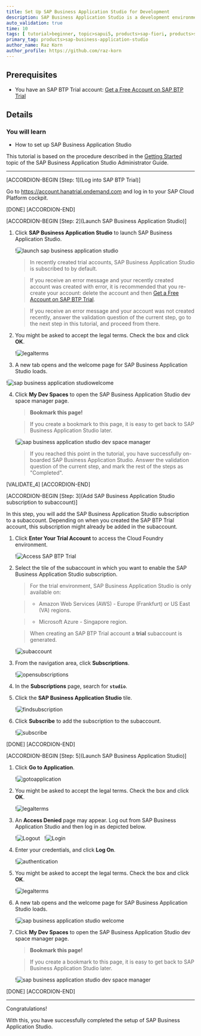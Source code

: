 ```yaml
---
title: Set Up SAP Business Application Studio for Development
description: SAP Business Application Studio is a development environment available on SAP Business Technology Platform. Before you can start developing using SAP Business Application Studio, administrators must perform the required onboarding steps that are described in this tutorial.
auto_validation: true
time: 10
tags: [ tutorial>beginner, topic>sapui5, products>sap-fiori, products>sap-cloud-platform, products>sap-cloud-platform-workflow, software-product-function>sap-cloud-application-programming-model, topic>mobile, products>sap-mobile-cards, products>mobile-development-kit-client]
primary_tag: products>sap-business-application-studio
author_name: Raz Korn
author_profile: https://github.com/raz-korn
---
```


## Prerequisites
 - You have an SAP BTP Trial account: [Get a Free Account on SAP BTP Trial](hcp-create-trial-account)

## Details
### You will learn
  - How to set up SAP Business Application Studio

This tutorial is based on the procedure described in the [Getting Started](https://help.sap.com/viewer/9d1db9835307451daa8c930fbd9ab264/Cloud/en-US/19611ddbe82f4bf2b493283e0ed602e5.html) topic of the SAP Business Application Studio Administrator Guide.

---

[ACCORDION-BEGIN [Step: 1](Log into SAP BTP Trial)]

Go to <https://account.hanatrial.ondemand.com> and log in to your SAP Cloud Platform cockpit.

[DONE]
[ACCORDION-END]

[ACCORDION-BEGIN [Step: 2](Launch SAP Business Application Studio)]

1. Click **SAP Business Application Studio** to launch SAP Business Application Studio.

    !![launch sap business application studio](2020-10-SCP-Access-AppStudio-.png)

    >In recently created trial accounts, SAP Business Application Studio is subscribed to by default.

    >If you receive an error message and your recently created account was created with error, it is recommended that you re-create your account: delete the account and then [Get a Free Account on SAP BTP Trial](hcp-create-trial-account).

    >If you receive an error message and your account was not created recently, answer the validation question of the current step, go to the next step in this tutorial, and proceed from there.

2. You might be asked to accept the legal terms. Check the box and click **OK**.

    !![legalterms](2020-03-AppStudio-Terms--.png)

3. A new tab opens and the welcome page for SAP Business Application Studio loads.

!![sap business application studiowelcome](BAS_Welcome-.png)

4. Click **My Dev Spaces** to open the SAP Business Application Studio dev space manager page.
    <br>
    >**Bookmark this page!**

    >If you create a bookmark to this page, it is easy to get back to SAP Business Application Studio later.

    !![sap business application studio dev space manager](BAS-Dev-Space-Manager-Empty-.png)

    >If you reached this point in the tutorial, you have successfully on-boarded SAP Business Application Studio. Answer the validation question of the current step, and mark the rest of the steps as "Completed".

[VALIDATE_4]
[ACCORDION-END]

[ACCORDION-BEGIN [Step: 3](Add SAP Business Application Studio subscription to subaccount)]

In this step, you will add the SAP Business Application Studio subscription to a subaccount. Depending on when you created the SAP BTP Trial account, this subscription might already be added in the subaccount.

1. Click **Enter Your Trial Account** to access the Cloud Foundry environment.

    !![Access SAP BTP Trial](2020-08-SCP-Access-Trial-.png)

2. Select the tile of the subaccount in which you want to enable the SAP Business Application Studio subscription.

    >For the trial environment, SAP Business Application Studio is only available on:

    > - Amazon Web Services (AWS) - Europe (Frankfurt) or US East (VA) regions.

    > - Microsoft Azure - Singapore region.

    >When creating an SAP BTP Trial account a **trial** subaccount is generated.

    !![subaccount](2020-08-Cockpit-Select-Subaccount-.png)

3. From the navigation area, click **Subscriptions**.

    !![opensubscriptions](2020-08-Cockpit-Navigate-to-Subscriptions-.png)

4. In the **Subscriptions** page, search for **`studio`**.

5. Click the **SAP Business Application Studio** tile.

    !![findsubscription](2020-03-Cockpit-Filter-and-Select-AppStudio-Subscription--.png)

6. Click **Subscribe** to add the subscription to the subaccount.

    !![subscribe](2020-03-Cockpit-Subscribe--.png)

[DONE]
[ACCORDION-END]

[ACCORDION-BEGIN [Step: 5](Launch SAP Business Application Studio)]

1. Click **Go to Application**.

    !![gotoapplication](2020-08-Cockpit-Go-to-Application-.png)

2. You might be asked to accept the legal terms. Check the box and click **OK**.

    !![legalterms](2020-03-AppStudio-Terms--.png)

3. An **Access Denied** page may appear. Log out from SAP Business Application Studio and then log in as depicted below.

    !![Logout](2020-05-AppStudio-Access-Denied-Logout-.png)
    &nbsp;
    !![Login](2020-05-AppStudio-Access-Denied-Login-.png)

4. Enter your credentials, and click **Log On**.

    !![authentication](2020-03-AppStudio-Authentication--.png)

5. You might be asked to accept the legal terms. Check the box and click **OK**.

    !![legalterms](2020-03-AppStudio-Terms--.png)

6. A new tab opens and the welcome page for SAP Business Application Studio loads.

    !![sap business application studio welcome](BAS_Welcome-.png)

7. Click **My Dev Spaces** to open the SAP Business Application Studio dev space manager page.
    <br>
    >**Bookmark this page!**

    >If you create a bookmark to this page, it is easy to get back to SAP Business Application Studio later.

    !![sap business application studio dev space manager](BAS-Dev-Space-Manager-Empty-.png)

[DONE]
[ACCORDION-END]

---

Congratulations!

With this, you have successfully completed the setup of SAP Business Application Studio.
